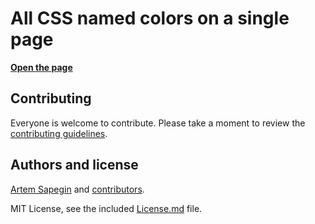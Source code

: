 # All CSS named colors on a single page

**[Open the page](https://sapegin.github.io/csscolors/)**

## Contributing

Everyone is welcome to contribute. Please take a moment to review the [contributing guidelines](Contributing.md).

## Authors and license

[Artem Sapegin](http://sapegin.me) and [contributors](https://github.com/sapegin/csscolors/graphs/contributors).

MIT License, see the included [License.md](License.md) file.
